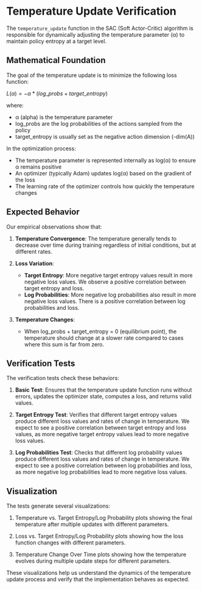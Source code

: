 # Temperature Update Verification

The `temperature_update` function in the SAC (Soft Actor-Critic) algorithm is responsible for dynamically adjusting the temperature parameter (α) to maintain policy entropy at a target level.

## Mathematical Foundation

The goal of the temperature update is to minimize the following loss function:

$L(α) = -α * (log\_probs + target\_entropy)$

where:
- α (alpha) is the temperature parameter
- log_probs are the log probabilities of the actions sampled from the policy
- target_entropy is usually set as the negative action dimension (-dim(A))

In the optimization process:
- The temperature parameter is represented internally as log(α) to ensure α remains positive
- An optimizer (typically Adam) updates log(α) based on the gradient of the loss
- The learning rate of the optimizer controls how quickly the temperature changes

## Expected Behavior

Our empirical observations show that:

1. **Temperature Convergence**: The temperature generally tends to decrease over time during training regardless of initial conditions, but at different rates.

2. **Loss Variation**:
   - **Target Entropy**: More negative target entropy values result in more negative loss values. We observe a positive correlation between target entropy and loss.
   - **Log Probabilities**: More negative log probabilities also result in more negative loss values. There is a positive correlation between log probabilities and loss.

3. **Temperature Changes**: 
   - When log_probs + target_entropy = 0 (equilibrium point), the temperature should change at a slower rate compared to cases where this sum is far from zero.

## Verification Tests

The verification tests check these behaviors:

1. **Basic Test**: Ensures that the temperature update function runs without errors, updates the optimizer state, computes a loss, and returns valid values.

2. **Target Entropy Test**: Verifies that different target entropy values produce different loss values and rates of change in temperature. We expect to see a positive correlation between target entropy and loss values, as more negative target entropy values lead to more negative loss values.

3. **Log Probabilities Test**: Checks that different log probability values produce different loss values and rates of change in temperature. We expect to see a positive correlation between log probabilities and loss, as more negative log probabilities lead to more negative loss values.

## Visualization

The tests generate several visualizations:

1. Temperature vs. Target Entropy/Log Probability plots showing the final temperature after multiple updates with different parameters.

2. Loss vs. Target Entropy/Log Probability plots showing how the loss function changes with different parameters.

3. Temperature Change Over Time plots showing how the temperature evolves during multiple update steps for different parameters.

These visualizations help us understand the dynamics of the temperature update process and verify that the implementation behaves as expected. 